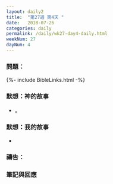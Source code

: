 ```yaml
---
layout: daily2
title:  "第27週 第4天 "
date:   2018-07-26
categories: daily
permalink: /daily/wk27-day4-daily.html
weekNum: 27
dayNum: 4
---
```


### 問題：

{%- include BibleLinks.html -%}

### 默想：神的故事 
+ 。

### 默想：我的故事 
+ 

### 禱告：

### 筆記與回應
